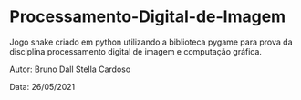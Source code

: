 # Processamento-Digital-de-Imagem
Jogo snake criado em python utilizando a biblioteca pygame para prova da disciplina processamento digital de imagem e computação gráfica.


Autor: Bruno Dall Stella Cardoso

Data: 26/05/2021
